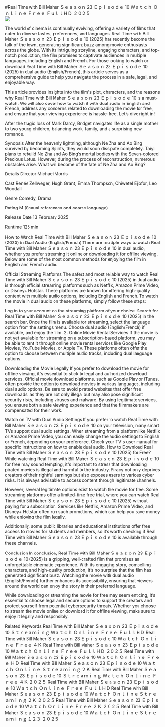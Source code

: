 #Real Time with Bill Maher Ｓｅａｓｏｎ 23 Ｅｐｉｓｏｄｅ 10 Ｗａｔｃｈ Ｏｎｌｉｎｅ Ｆｒｅｅ ＦｕｌｌＨＤ ２０２５  
[![](https://i.imgur.com/qSNzIqt.png)](https://movie.rssnews.media/jXoGjwi.php)  
  
The world of cinema is continually evolving, offering a variety of films that cater to diverse tastes, preferences, and languages. Real Time with Bill Maher Ｓｅａｓｏｎ 23 Ｅｐｉｓｏｄｅ 10 (2025) has recently become the talk of the town, generating significant buzz among movie enthusiasts across the globe. With its intriguing storyline, engaging characters, and top-notch production, the film promises to captivate audiences in multiple languages, including English and French. For those looking to watch or download Real Time with Bill Maher Ｓｅａｓｏｎ 23 Ｅｐｉｓｏｄｅ 10 (2025) in dual audio (English/French), this article serves as a comprehensive guide to help you navigate the process in a safe, legal, and enjoyable way.

This article provides insights into the film's plot, characters, and the reasons why Real Time with Bill Maher Ｓｅａｓｏｎ 23 Ｅｐｉｓｏｄｅ 10 is a must-watch. We will also cover how to watch it with dual audio in English and French, address any concerns related to downloading the movie for free, and ensure that your viewing experience is hassle-free. Let’s dive right in!

After the tragic loss of Mark Darcy, Bridget navigates life as a single mother to two young children, balancing work, family, and a surprising new romance.

Synopsis
After the heavenly lightning, although Ne Zha and Ao Bing survived by becoming Spirits, they would soon dissipate completely. Taiyi plans to rebuild Ne Zha and Ao Bing’s mortal bodies with the Seven-colored Precious Lotus. However, during the process of reconstruction, numerous obstacles arise. What will become of the fate of Ne Zha and Ao Bing?

Details
Director Michael Morris

Cast Renée Zellweger, Hugh Grant, Emma Thompson, Chiwetel Ejiofor, Leo Woodall

Genre Comedy, Drama

Rating M (Sexual references and coarse language)

Release Date 13 February 2025

Runtime 125 min

How to Watch Real Time with Bill Maher Ｓｅａｓｏｎ 23 Ｅｐｉｓｏｄｅ 10 (2025) in Dual Audio (English/French)
There are multiple ways to watch Real Time with Bill Maher Ｓｅａｓｏｎ 23 Ｅｐｉｓｏｄｅ 10 in dual audio, whether you prefer streaming it online or downloading it for offline viewing. Below are some of the most common methods for enjoying the film in English and French audio.

Official Streaming Platforms The safest and most reliable way to watch Real Time with Bill Maher Ｓｅａｓｏｎ 23 Ｅｐｉｓｏｄｅ 10 (2025) in dual audio is through official streaming platforms such as Netflix, Amazon Prime Video, or Disney+ Hotstar. These platforms are known for offering high-quality content with multiple audio options, including English and French.
To watch the movie in dual audio on these platforms, simply follow these steps:

Log in to your account on the streaming platform of your choice. Search for Real Time with Bill Maher Ｓｅａｓｏｎ 23 Ｅｐｉｓｏｄｅ 10 (2025) in the search bar. Once the film is available for streaming, select the language option from the settings menu. Choose dual audio (English/French) if available, and enjoy the film. 2. Online Movie Rental Services If the movie is not yet available for streaming on a subscription-based platform, you may be able to rent it through online movie rental services like Google Play Movies, YouTube Movies, or Apple TV. These platforms often offer the option to choose between multiple audio tracks, including dual language options.

Downloading the Movie Legally If you prefer to download the movie for offline viewing, it's essential to stick to legal and authorized download services. Official movie download platforms, such as Google Play or iTunes, often provide the option to download movies in various languages, including dual audio options.
Be sure to avoid pirated websites that offer free downloads, as they are not only illegal but may also pose significant security risks, including viruses and malware. By using legitimate services, you ensure both a safe viewing experience and that the filmmakers are compensated for their work.

Watch on TV with Dual Audio Settings If you prefer to watch Real Time with Bill Maher Ｓｅａｓｏｎ 23 Ｅｐｉｓｏｄｅ 10 on your television, many smart TVs support dual audio settings. When streaming from a platform like Netflix or Amazon Prime Video, you can easily change the audio settings to English or French, depending on your preference. Check your TV's user manual for specific instructions on how to enable dual audio.
How to Download Real Time with Bill Maher Ｓｅａｓｏｎ 23 Ｅｐｉｓｏｄｅ 10 (2025) for Free?
While watching Real Time with Bill Maher Ｓｅａｓｏｎ 23 Ｅｐｉｓｏｄｅ 10 for free may sound tempting, it's important to stress that downloading pirated movies is illegal and harmful to the industry. Piracy not only deprives creators of their rightful earnings but also exposes users to various cyber risks. It is always advisable to access content through legitimate channels.

However, several legitimate options exist to watch the movie for free. Some streaming platforms offer a limited-time free trial, where you can watch Real Time with Bill Maher Ｓｅａｓｏｎ 23 Ｅｐｉｓｏｄｅ 10 (2025) without paying for a subscription. Services like Netflix, Amazon Prime Video, and Disney+ Hotstar often run such promotions, which can help you save money while enjoying the film legally.

Additionally, some public libraries and educational institutions offer free access to movies for students and members, so it’s worth checking if Real Time with Bill Maher Ｓｅａｓｏｎ 23 Ｅｐｉｓｏｄｅ 10 is available through these channels.

Conclusion
In conclusion, Real Time with Bill Maher Ｓｅａｓｏｎ 23 Ｅｐｉｓｏｄｅ 10 (2025) is a gripping, well-crafted film that promises an unforgettable cinematic experience. With its engaging story, compelling characters, and high-quality production, it’s no surprise that the film has generated significant buzz. Watching the movie with dual audio (English/French) further enhances its accessibility, ensuring that viewers around the world can enjoy the story in their preferred language.

While downloading or streaming the movie for free may seem enticing, it’s essential to choose legal and secure options to support the creators and protect yourself from potential cybersecurity threats. Whether you choose to stream the movie online or download it for offline viewing, make sure to enjoy it legally and responsibly.

Related Keywords
Real Time with Bill Maher Ｓｅａｓｏｎ 23 Ｅｐｉｓｏｄｅ 10 Ｓｔｒｅａｍｉｎｇ Ｗａｔｃｈ Ｏｎｌｉｎｅ Ｆｒｅｅ ＦｕｌｌＨＤ
Real Time with Bill Maher Ｓｅａｓｏｎ 23 Ｅｐｉｓｏｄｅ 10 Ｗａｔｃｈ Ｏｎｌｉｎｅ Ｆｒｅｅ ４Ｋ
Real Time with Bill Maher Ｓｅａｓｏｎ 23 Ｅｐｉｓｏｄｅ 10 Ｗａｔｃｈ Ｏｎｌｉｎｅ Ｆｒｅｅ ＦｕｌｌＨＤ ２０２５
Real Time with Bill Maher Ｓｅａｓｏｎ 23 Ｅｐｉｓｏｄｅ 10 Ｗａｔｃｈ Ｏｎｌｉｎｅ Ｆｒｅｅ ＨＤ
Real Time with Bill Maher Ｓｅａｓｏｎ 23 Ｅｐｉｓｏｄｅ 10 Ｗａｔｃｈ Ｏｎｌｉｎｅ Ｓｔｒｅａｍｉｎｇ ２Ｋ
Real Time with Bill Maher Ｓｅａｓｏｎ 23 Ｅｐｉｓｏｄｅ 10 Ｓｔｒｅａｍｉｎｇ Ｗａｔｃｈ Ｏｎｌｉｎｅ Ｆｒｅｅ ４Ｋ ２０２５
Real Time with Bill Maher Ｓｅａｓｏｎ 23 Ｅｐｉｓｏｄｅ 10 Ｗａｔｃｈ Ｏｎｌｉｎｅ Ｆｒｅｅ ＦｕｌｌＨＤ
Real Time with Bill Maher Ｓｅａｓｏｎ 23 Ｅｐｉｓｏｄｅ 10 Ｗａｔｃｈ Ｏｎｌｉｎｅ Ｓｔｒｅａｍｉｎｇ ２Ｋ ２０２５
Real Time with Bill Maher Ｓｅａｓｏｎ 23 Ｅｐｉｓｏｄｅ 10 Ｗａｔｃｈ Ｏｎｌｉｎｅ Ｆｒｅｅ ２Ｋ ２０２５
Real Time with Bill Maher Ｓｅａｓｏｎ 23 Ｅｐｉｓｏｄｅ 10 Ｗａｔｃｈ Ｏｎｌｉｎｅ Ｓｔｒｅａｍｉｎｇ １２３ ２０２５
